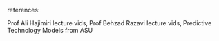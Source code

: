 references:

Prof Ali Hajimiri lecture vids,
Prof Behzad Razavi lecture vids,
Predictive Technology Models from ASU
